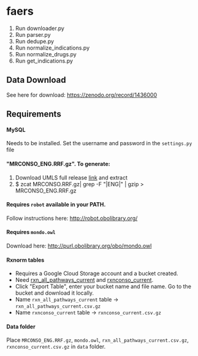 # faers
1. Run downloader.py
2. Run parser.py
3. Run dedupe.py
4. Run normalize_indications.py
5. Run normalize_drugs.py
6. Run get_indications.py

## Data Download
See here for download: https://zenodo.org/record/1436000

## Requirements

#### MySQL
Needs to be installed. Set the username and password in the `settings.py` file

#### "MRCONSO_ENG.RRF.gz". To generate:

1. Download UMLS full release
[link](https://www.nlm.nih.gov/research/umls/licensedcontent/umlsknowledgesources.html) and extract
2. $ zcat MRCONSO.RRF.gz| grep -F "|ENG|" | gzip > MRCONSO_ENG.RRF.gz

#### Requires `robot` available in your PATH.

Follow instructions here: http://robot.obolibrary.org/

#### Requires `mondo.owl`

Download here: http://purl.obolibrary.org/obo/mondo.owl

#### Rxnorm tables

- Requires a Google Cloud Storage account and a bucket created.
- Need [rxn_all_pathways_current](https://bigquery.cloud.google.com/table/bigquery-public-data:nlm_rxnorm.rxn_all_pathways_current)
and [rxnconso_current](https://bigquery.cloud.google.com/table/bigquery-public-data:nlm_rxnorm.rxnconso_current).
- Click "Export Table", enter your bucket name and file name. Go to the bucket and download it locally.
- Name `rxn_all_pathways_current` table -> `rxn_all_pathways_current.csv.gz`
- Name `rxnconso_current` table -> `rxnconso_current.csv.gz`

#### Data folder
Place `MRCONSO_ENG.RRF.gz`,  `mondo.owl`, `rxn_all_pathways_current.csv.gz`, `rxnconso_current.csv.gz` in `data` folder.
